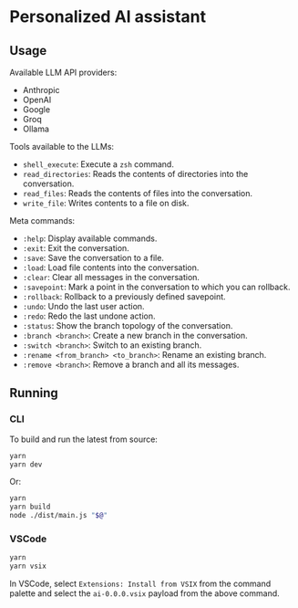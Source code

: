 # Personalized AI assistant

## Usage

Available LLM API providers:

- Anthropic
- OpenAI
- Google
- Groq
- Ollama

Tools available to the LLMs:

- `shell_execute`: Execute a `zsh` command.
- `read_directories`: Reads the contents of directories into the conversation.
- `read_files`: Reads the contents of files into the conversation.
- `write_file`: Writes contents to a file on disk.

Meta commands:

- `:help`: Display available commands.
- `:exit`: Exit the conversation.
- `:save`: Save the conversation to a file.
- `:load`: Load file contents into the conversation.
- `:clear`: Clear all messages in the conversation.
- `:savepoint`: Mark a point in the conversation to which you can rollback.
- `:rollback`: Rollback to a previously defined savepoint.
- `:undo`: Undo the last user action.
- `:redo`: Redo the last undone action.
- `:status`: Show the branch topology of the conversation.
- `:branch <branch>`: Create a new branch in the conversation.
- `:switch <branch>`: Switch to an existing branch.
- `:rename <from_branch> <to_branch>`: Rename an existing branch.
- `:remove <branch>`: Remove a branch and all its messages.

## Running

### CLI

To build and run the latest from source:

```bash
yarn
yarn dev
```

Or:

```bash
yarn
yarn build
node ./dist/main.js "$@"
```

### VSCode

```bash
yarn
yarn vsix
```

In VSCode, select `Extensions: Install from VSIX` from the command palette and select the `ai-0.0.0.vsix` payload from the above command.
